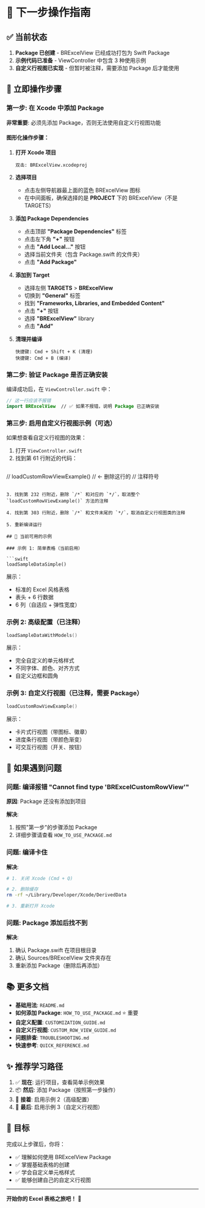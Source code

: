 # 🎯 下一步操作指南

## ✅ 当前状态

1. **Package 已创建** - BRExcelView 已经成功打包为 Swift Package
2. **示例代码已准备** - ViewController 中包含 3 种使用示例
3. **自定义行视图已实现** - 但暂时被注释，需要添加 Package 后才能使用

## 📝 立即操作步骤

### 第一步: 在 Xcode 中添加 Package

**非常重要**: 必须先添加 Package，否则无法使用自定义行视图功能

#### 图形化操作步骤：

1. **打开 Xcode 项目**
   ```
   双击: BRExcelView.xcodeproj
   ```

2. **选择项目**
   - 点击左侧导航器最上面的蓝色 BRExcelView 图标
   - 在中间面板，确保选择的是 **PROJECT** 下的 BRExcelView（不是 TARGETS）

3. **添加 Package Dependencies**
   - 点击顶部 **"Package Dependencies"** 标签
   - 点击左下角 **"+"** 按钮
   - 点击 **"Add Local..."** 按钮
   - 选择当前文件夹（包含 Package.swift 的文件夹）
   - 点击 **"Add Package"**

4. **添加到 Target**
   - 选择左侧 **TARGETS** > **BRExcelView**
   - 切换到 **"General"** 标签
   - 找到 **"Frameworks, Libraries, and Embedded Content"**
   - 点击 **"+"** 按钮
   - 选择 **"BRExcelView"** library
   - 点击 **"Add"**

5. **清理并编译**
   ```
   快捷键: Cmd + Shift + K (清理)
   快捷键: Cmd + B (编译)
   ```

### 第二步: 验证 Package 是否正确安装

编译成功后，在 `ViewController.swift` 中：

```swift
// 这一行应该不报错
import BRExcelView  // ✅ 如果不报错，说明 Package 已正确安装
```

### 第三步: 启用自定义行视图示例（可选）

如果想查看自定义行视图的效果：

1. 打开 `ViewController.swift`
2. 找到第 61 行附近的代码：
   ```swift
//        loadCustomRowViewExample()  // ← 删除这行的 // 注释符号
   ```
   
3. 找到第 232 行附近，删除 `/*` 和对应的 `*/`，取消整个 `loadCustomRowViewExample()` 方法的注释

4. 找到第 303 行附近，删除 `/*` 和文件末尾的 `*/`，取消自定义行视图类的注释

5. 重新编译运行

## 🎨 当前可用的示例

### 示例 1: 简单表格（当前启用）

```swift
loadSampleDataSimple()
```

展示：
- 标准的 Excel 风格表格
- 表头 + 6 行数据
- 6 列（自适应 + 弹性宽度）

### 示例 2: 高级配置（已注释）

```swift
loadSampleDataWithModels()
```

展示：
- 完全自定义的单元格样式
- 不同字体、颜色、对齐方式
- 自定义边框和圆角

### 示例 3: 自定义行视图（已注释，需要 Package）

```swift
loadCustomRowViewExample()
```

展示：
- 卡片式行视图（带图标、徽章）
- 进度条行视图（带颜色渐变）
- 可交互行视图（开关、按钮）

## 🔧 如果遇到问题

### 问题: 编译报错 "Cannot find type 'BRExcelCustomRowView'"

**原因**: Package 还没有添加到项目

**解决**: 
1. 按照"第一步"的步骤添加 Package
2. 详细步骤请查看 `HOW_TO_USE_PACKAGE.md`

### 问题: 编译卡住

**解决**:
```bash
# 1. 关闭 Xcode (Cmd + Q)

# 2. 删除缓存
rm -rf ~/Library/Developer/Xcode/DerivedData

# 3. 重新打开 Xcode
```

### 问题: Package 添加后找不到

**解决**: 
1. 确认 Package.swift 在项目根目录
2. 确认 Sources/BRExcelView 文件夹存在
3. 重新添加 Package（删除后再添加）

## 📚 更多文档

- **基础用法**: `README.md`
- **如何添加 Package**: `HOW_TO_USE_PACKAGE.md` ⭐ 重要
- **自定义配置**: `CUSTOMIZATION_GUIDE.md`
- **自定义行视图**: `CUSTOM_ROW_VIEW_GUIDE.md`
- **问题排查**: `TROUBLESHOOTING.md`
- **快速参考**: `QUICK_REFERENCE.md`

## ✨ 推荐学习路径

1. ✅ **现在**: 运行项目，查看简单示例效果
2. 📦 **然后**: 添加 Package（按照第一步操作）
3. 🎨 **接着**: 启用示例 2（高级配置）
4. 🚀 **最后**: 启用示例 3（自定义行视图）

## 🎯 目标

完成以上步骤后，你将：

- ✅ 理解如何使用 BRExcelView Package
- ✅ 掌握基础表格的创建
- ✅ 学会自定义单元格样式
- ✅ 能够创建自己的自定义行视图

---

**开始你的 Excel 表格之旅吧！** 🚀
